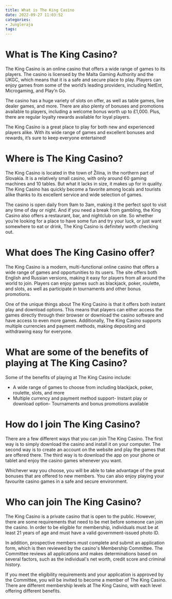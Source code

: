 ```yaml
---
title: What is The King Casino
date: 2022-09-27 11:03:52
categories:
- Jungleraja
tags:
---
```



#  What is The King Casino?

The King Casino is an online casino that offers a wide range of games to its players. The casino is licensed by the Malta Gaming Authority and the UKGC, which means that it is a safe and secure place to play. Players can enjoy games from some of the world’s leading providers, including NetEnt, Microgaming, and Play’n Go.

The casino has a huge variety of slots on offer, as well as table games, live dealer games, and more. There are also plenty of bonuses and promotions available to players, including a welcome bonus worth up to £1,000. Plus, there are regular loyalty rewards available for loyal players.

The King Casino is a great place to play for both new and experienced players alike. With its wide range of games and excellent bonuses and rewards, it’s sure to keep everyone entertained!

#  Where is The King Casino?

The King Casino is located in the town of Žilina, in the northern part of Slovakia. It is a relatively small casino, with only around 60 gaming machines and 10 tables. But what it lacks in size, it makes up for in quality. The King Casino has quickly become a favorite among locals and tourists alike thanks to its excellent service and wide selection of games.

The casino is open daily from 9am to 3am, making it the perfect spot to visit any time of day or night. And if you need a break from gambling, the King Casino also offers a restaurant, bar, and nightclub on site. So whether you’re looking for a place to have some fun and try your luck, or just want somewhere to eat or drink, The King Casino is definitely worth checking out.

#  What does The King Casino offer?

The King Casino is a modern, multi-functional online casino that offers a wide range of games and opportunities to its users. The site offers both English and Russian versions, making it easy for players from all around the world to join. Players can enjoy games such as blackjack, poker, roulette, and slots, as well as participate in tournaments and other bonus promotions.

One of the unique things about The King Casino is that it offers both instant play and download options. This means that players can either access the games directly through their browser or download the casino software and have access to even more games. Additionally, The King Casino supports multiple currencies and payment methods, making depositing and withdrawing easy for everyone.

# What are some of the benefits of playing at The King Casino?

Some of the benefits of playing at The King Casino include:

- A wide range of games to choose from including blackjack, poker, roulette, slots, and more
- Multiple currency and payment method support- Instant play or download option- Tournaments and bonus promotions available

#  How do I join The King Casino?

There are a few different ways that you can join The King Casino. The first way is to simply download the casino and install it on your computer. The second way is to create an account on the website and play the games that are offered there. The third way is to download the app on your phone or tablet and enjoy the casino games whenever you want.

Whichever way you choose, you will be able to take advantage of the great bonuses that are offered to new members. You can also enjoy playing your favourite casino games in a safe and secure environment.

#  Who can join The King Casino?

The King Casino is a private casino that is open to the public. However, there are some requirements that need to be met before someone can join the casino. In order to be eligible for membership, individuals must be at least 21 years of age and must have a valid government-issued photo ID.

In addition, prospective members must complete and submit an application form, which is then reviewed by the casino's Membership Committee. The Committee reviews all applications and makes determinations based on several factors, such as the individual's net worth, credit score and criminal history.

If you meet the eligibility requirements and your application is approved by the Committee, you will be invited to become a member of The King Casino. There are different membership levels at The King Casino, with each level offering different benefits.